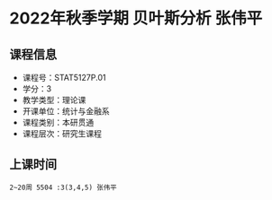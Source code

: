 # 2022年秋季学期 贝叶斯分析 张伟平






## 课程信息

- 课程号：STAT5127P.01
- 学分：3
- 教学类型：理论课
- 开课单位：统计与金融系
- 课程类别：本研贯通
- 课程层次：研究生课程

## 上课时间

```
2~20周 5504 :3(3,4,5) 张伟平
```

